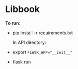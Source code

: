 # Libbook

__To run__:
- pip install -r requirements.txt

  In API directory:
- export `FLASK_APP="__init__"`
- flask run
